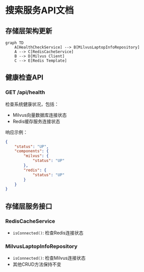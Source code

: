 # 搜索服务API文档

## 存储层架构更新

```mermaid
graph TD
    A[HealthCheckService] --> B[MilvusLaptopInfoRepository]
    A --> C[RedisCacheService]
    B --> D[Milvus Client]
    C --> E[Redis Template]
```

## 健康检查API

### GET /api/health

检查系统健康状况，包括：
- Milvus向量数据库连接状态
- Redis缓存服务连接状态

响应示例：
```json
{
    "status": "UP",
    "components": {
        "milvus": {
            "status": "UP"
        },
        "redis": {
            "status": "UP"
        }
    }
}
```

## 存储层服务接口

### RedisCacheService
- `isConnected()`: 检查Redis连接状态

### MilvusLaptopInfoRepository
- `isConnected()`: 检查Milvus连接状态
- 其他CRUD方法保持不变
